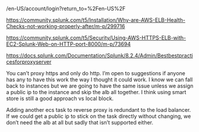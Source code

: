 /en-US/account/login?return_to=%2Fen-US%2F

https://community.splunk.com/t5/Installation/Why-are-AWS-ELB-Health-Checks-not-working-properly-after/m-p/299716

https://community.splunk.com/t5/Security/Using-AWS-HTTPS-ELB-with-EC2-Splunk-Web-on-HTTP-port-8000/m-p/73694

https://docs.splunk.com/Documentation/Splunk/8.2.4/Admin/Bestbestpracticesforproxyserver


You can’t proxy https and only do http. I’m open to suggestions if anyone has any to have this work the way I thought it could work. I know we can fall back to instances but we are going to have the same issue unless we assign a public ip to the instance and skip the alb all together. I think using smart store is still a good approach vs local block.

Adding another ecs task to reverse proxy is redundant to the load balancer. If we could get a public ip to stick on the task directly without changing, we don’t need the alb at all but sadly that isn’t supported either.

